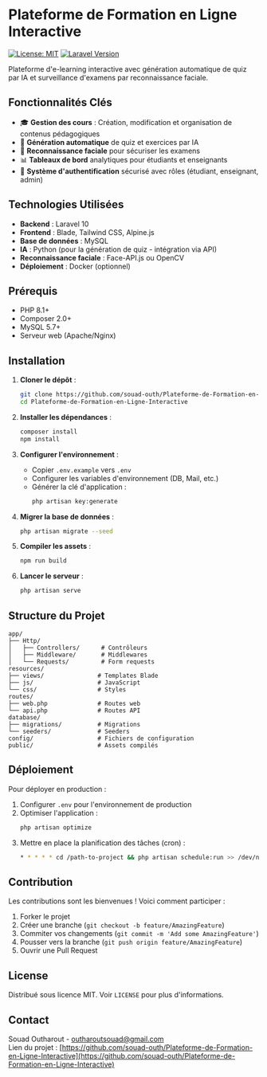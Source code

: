 # Plateforme de Formation en Ligne Interactive

[![License: MIT](https://img.shields.io/badge/License-MIT-blue.svg)](https://opensource.org/licenses/MIT)
[![Laravel Version](https://img.shields.io/badge/Laravel-10.x-orange.svg)](https://laravel.com)

Plateforme d'e-learning interactive avec génération automatique de quiz par IA et surveillance d'examens par reconnaissance faciale.

## Fonctionnalités Clés

- 🎓 **Gestion des cours** : Création, modification et organisation de contenus pédagogiques
- 🤖 **Génération automatique** de quiz et exercices par IA
- 📸 **Reconnaissance faciale** pour sécuriser les examens
- 📊 **Tableaux de bord** analytiques pour étudiants et enseignants
- 🔐 **Système d'authentification** sécurisé avec rôles (étudiant, enseignant, admin)

## Technologies Utilisées

- **Backend** : Laravel 10
- **Frontend** : Blade, Tailwind CSS, Alpine.js
- **Base de données** : MySQL
- **IA** : Python (pour la génération de quiz - intégration via API)
- **Reconnaissance faciale** : Face-API.js ou OpenCV
- **Déploiement** : Docker (optionnel)

## Prérequis

- PHP 8.1+
- Composer 2.0+
- MySQL 5.7+
- Serveur web (Apache/Nginx)

## Installation

1. **Cloner le dépôt** :
   ```bash
   git clone https://github.com/souad-outh/Plateforme-de-Formation-en-Ligne-Interactive.git
   cd Plateforme-de-Formation-en-Ligne-Interactive
   ```

2. **Installer les dépendances** :
   ```bash
   composer install
   npm install
   ```

3. **Configurer l'environnement** :
   - Copier `.env.example` vers `.env`
   - Configurer les variables d'environnement (DB, Mail, etc.)
   - Générer la clé d'application :
     ```bash
     php artisan key:generate
     ```

4. **Migrer la base de données** :
   ```bash
   php artisan migrate --seed
   ```

5. **Compiler les assets** :
   ```bash
   npm run build
   ```

6. **Lancer le serveur** :
   ```bash
   php artisan serve
   ```

## Structure du Projet

```
app/
├── Http/
│   ├── Controllers/      # Contrôleurs
│   ├── Middleware/       # Middlewares
│   └── Requests/         # Form requests
resources/
├── views/               # Templates Blade
├── js/                  # JavaScript
└── css/                 # Styles
routes/
├── web.php              # Routes web
└── api.php              # Routes API
database/
├── migrations/          # Migrations
└── seeders/             # Seeders
config/                  # Fichiers de configuration
public/                  # Assets compilés
```

## Déploiement

Pour déployer en production :

1. Configurer `.env` pour l'environnement de production
2. Optimiser l'application :
   ```bash
   php artisan optimize
   ```
3. Mettre en place la planification des tâches (cron) :
   ```bash
   * * * * * cd /path-to-project && php artisan schedule:run >> /dev/null 2>&1
   ```

## Contribution

Les contributions sont les bienvenues ! Voici comment participer :

1. Forker le projet
2. Créer une branche (`git checkout -b feature/AmazingFeature`)
3. Commiter vos changements (`git commit -m 'Add some AmazingFeature'`)
4. Pousser vers la branche (`git push origin feature/AmazingFeature`)
5. Ouvrir une Pull Request

## License

Distribué sous licence MIT. Voir `LICENSE` pour plus d'informations.

## Contact

Souad Outharout - [outharoutsouad@gmail.com](mailto:outharoutsouad@gmail.com)  
Lien du projet : [https://github.com/souad-outh/Plateforme-de-Formation-en-Ligne-Interactive](https://github.com/souad-outh/Plateforme-de-Formation-en-Ligne-Interactive)
